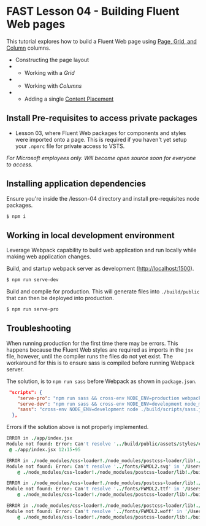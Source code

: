 # FAST Lesson 04 - Building Fluent Web pages
This tutorial explores how to build a Fluent Web page using [Page, Grid, and Column](https://fluentweb.com/prototyping/getting-started/grid-layout) columns.

* Constructing the page layout
* * Working with a *Grid*
* * Working with *Columns*
* * Adding a single [Content Placement](https://fluentweb.com/components/content-placement)

## Install Pre-requisites to access private packages
* Lesson 03, where Fluent Web packages for components and styles were imported onto a page. This is required if you haven't yet setup your `.npmrc` file for private access to VSTS.

*For Microsoft employees only. Will become open source soon for everyone to access.*

## Installing application dependencies
Ensure you're inside the /lesson-04 directory and install pre-requisites node packages.

```bash
$ npm i
```

## Working in local development environment
Leverage Webpack capability to build web application and run locally while making web application changes.

Build, and startup webpack server as development (<http://localhost:1500>).

```bash
$ npm run serve-dev
```

Build and compile for production. This will generate files into `./build/public` that can then be deployed into production.

```bash
$ npm run serve-pro
```

## Troubleshooting
When running production for the first time there may be errors. This happens because the Fluent Web styles are required as imports in the `jsx` file, however, until the compiler runs the files do not yet exist. The workaround for this is to ensure sass is compiled before running Webpack server.

The solution, is to `npm run sass` before Webpack as shown in `package.json`.

```json
 "scripts": {
    "serve-pro": "npm run sass && cross-env NODE_ENV=production webpack --config ./build/webpack/webpack.config.js --progress",
    "serve-dev": "npm run sass && cross-env NODE_ENV=development node_modules/.bin/webpack-dev-server --config ./build/webpack/webpack.config.js --progress",
    "sass": "cross-env NODE_ENV=development node ./build/scripts/sass.js --watch"
  },
```

Errors if the solution above is not properly implemented.

```J
ERROR in ./app/index.jsx
Module not found: Error: Can't resolve '../build/public/assets/styles/css/fw-west-european-default-orange.css' in '/Users/jdoe/Microsoft/Projects/FluentWeb/fast-tutorials/lesson-04/app'
 @ ./app/index.jsx 12:15-95
```

```J
ERROR in ./node_modules/css-loader!./node_modules/postcss-loader/lib!./build/public/assets/styles/css/fw-west-european-default-orange.css
Module not found: Error: Can't resolve '../fonts/FWMDL2.svg' in '/Users/jdoe/Microsoft/Projects/FluentWeb/fast-tutorials/lesson-04/build/public/assets/styles/css'
    @ ./node_modules/css-loader!./node_modules/postcss-loader/lib!./build/public/assets/styles/css/fw-west-european-default-orange.css 7:1155-1185

ERROR in ./node_modules/css-loader!./node_modules/postcss-loader/lib!./build/public/assets/styles/css/fw-west-european-default-orange.css
Module not found: Error: Can't resolve '../fonts/FWMDL2.ttf' in '/Users/jdoe/Microsoft/Projects/FluentWeb/fast-tutorials/lesson-04/build/public/assets/styles/css'
    @ ./node_modules/css-loader!./node_modules/postcss-loader/lib!./build/public/assets/styles/css/fw-west-european-default-orange.css 7:1081-1111

ERROR in ./node_modules/css-loader!./node_modules/postcss-loader/lib!./build/public/assets/styles/css/fw-west-european-default-orange.css
Module not found: Error: Can't resolve '../fonts/FWMDL2.woff' in '/Users/jdoe/Microsoft/Projects/FluentWeb/fast-tutorials/lesson-04/build/public/assets/styles/css'
    @ ./node_modules/css-loader!./node_modules/postcss-loader/lib!./build/public/assets/styles/css/fw-west-european-default-orange.css 7:1010-1041
```